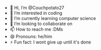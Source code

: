 - 👋 Hi, I’m @Couchpotato27
- 👀 I’m interested in coding
- 🌱 I’m currently learning computer science 
- 💞️ I’m looking to collaborate on 
- 📫 How to reach me :DMs
- 😄 Pronouns: he/him
- ⚡ Fun fact: I wont give up until it's done

<!---
Couchpotato27/Couchpotato27 is a ✨ special ✨ repository because its `README.md` (this file) appears on your GitHub profile.
You can click the Preview link to take a look at your changes.
--->
